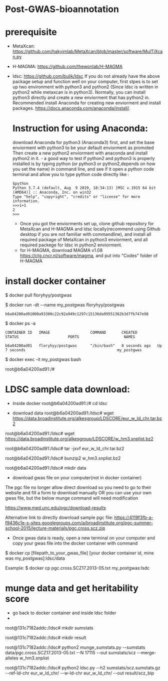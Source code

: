 # Post-GWAS-bioannotation

# prerequisite 
- MetaXcan: https://github.com/hakyimlab/MetaXcan/blob/master/software/MulTiXcan.py
- H-MAGMA: https://github.com/thewonlab/H-MAGMA
- ldsc: https://github.com/bulik/ldsc 
  If you do not already have the above package setup and function well on your computer, first stpes is to set up two environment with python3 and python2 (Since ldsc is written in python2 while metaxcan is in python3). Normally, you can install python3 directly and create a new enviorment that has python2 in. 
  Recommended install Anaconda for creating new enviorment and install packages. https://docs.anaconda.com/anaconda/install/. 
  # Instruction for using Anaconda:
    download Anaconda for python3 (Anaconda3) first, and set the base enviorment with python3 to be your default enviorment as promoted
    Then create a new python2 enviorment with anaconda and install python2 in it. 
      - a good way to test if python2 and python3 is properly installed is by typing python (or python3 or python2,depends on how you set the name) in command line, and see if it open a python code terminal and allow you to type python code directly like :

      $python
      Python 3.7.4 (default, Aug  9 2019, 18:34:13) [MSC v.1915 64 bit (AMD64)] :: Anaconda, Inc. on win32
      Type "help", "copyright", "credits" or "license" for more information.
      >>>1+1
      2
      >>>
  
  - Once you got the enviorments set up, clone github repository for MetaXcan and  H-MAGMA and ldsc locally(recommend using Github desktop if you are not familiar with commandline), and install all required package of MetaXcan in python3 enviorment, and all required packege for ldsc in python2 enviorment. 
  - for H-MAGMA, download MAGMA v1.08 https://ctg.cncr.nl/software/magma, and put into "Codes" folder of H-MAGMA

# install docker container
  $ docker pull floryhyy/postgwas
  
  $ docker run -dt --name my_postgwas floryhyy/postgwas
  
    b6a04200ad91000a93300c22c92a949c1297c15136da99551362b3d7fb747e98
    
  $ docker ps -a
  
    CONTAINER ID   IMAGE                  COMMAND       CREATED         STATUS                      PORTS                    NAMES
    
    b6a04200ad91   floryhyy/postgwas      "/bin/bash"   8 seconds ago   Up 7 seconds                                         my_postgwas
    
  $ docker exec -it my_postgwas bash
  
  root@b6a04200ad91:/#

# LDSC sample data download:
  - Inside docker
  root@b6a04200ad91:/# cd ldsc
  
  - download data
  root@b6a04200ad91:/ldsc# wget https://data.broadinstitute.org/alkesgroup/LDSCORE/eur_w_ld_chr.tar.bz2
  
  root@b6a04200ad91:/ldsc# wget https://data.broadinstitute.org/alkesgroup/LDSCORE/w_hm3.snplist.bz2
  
  root@b6a04200ad91:/ldsc# tar -jxvf eur_w_ld_chr.tar.bz2
  
  root@b6a04200ad91:/ldsc# bunzip2 w_hm3.snplist.bz2
  
  root@b6a04200ad91:/ldsc# mkdir data
  
  - download gwas file on your computer(not in docker container)
 
  The pgc file no longer allow direct download so you need to go to their website and fill a form to download manually OR you can use your own gwas file, but the below munge command will need modification
  
  https://www.med.unc.edu/pgc/download-results
  
  Alternative link to directly download sample pgc file: https://4119f3fb-a-f9436c1e-s-sites.googlegroups.com/a/broadinstitute.org/pgc-summer-school-2015/lecture-materials/pgc.cross.scz.zip

  - Once gwas data is ready, open a new terminal on your computer and copy your gwas file into the docker container with command
  
  $ docker cp [filepath_to_your_gwas_file] [your docker container id, mine was my_postgwas]:ldsc/data
  
  Example: $ docker cp pgc.cross.SCZ17.2013-05.txt my_postgwas:lsdc   
  
# munge data and get heritability score
  - go back to docker container and inside ldsc folder
  - 
  root@131c7182addc:/ldsc# mkdir sumstats
  
  root@131c7182addc:/ldsc# mkdir result
  
  root@131c7182addc:/ldsc# python2 munge_sumstats.py --sumstats data/pgc.cross.SCZ17.2013-05.txt --N 17115 --out sumstats/scz --merge-alleles w_hm3.snplist
  
  root@131c7182addc:/ldsc#   python2   ldsc.py --h2 sumstats/scz.sumstats.gz --ref-ld-chr eur_w_ld_chr/ --w-ld-chr eur_w_ld_chr/ --out result/scz_bip


  
